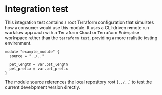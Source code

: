 # Integration test

This integration test contains a root Terraform configuration that simulates how a consumer would use this module.  It uses a CLI-driven remote run workflow approach with a Terraform Cloud or Terraform Enterprise workspace rather than the `terraform test`, providing a more realistic testing environment.

```hcl
module "example_module" {
  source = "../.."

  pet_length = var.pet_length
  pet_prefix = var.pet_prefix
}
```

The module source references the local repository root (`../..`) to test the current development version directly.